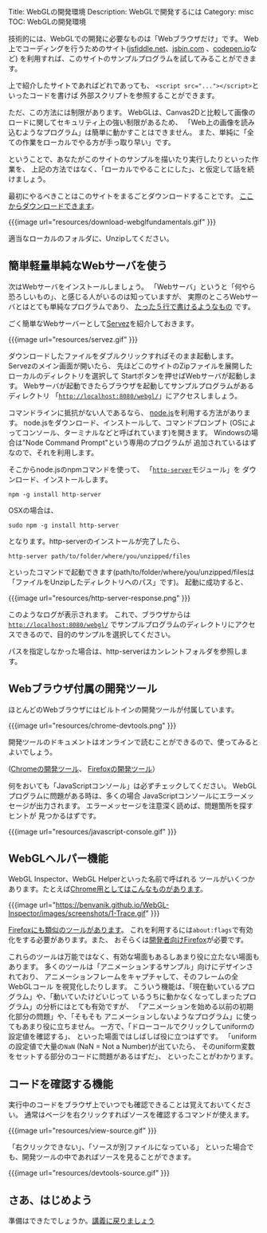 Title: WebGLの開発環境
Description: WebGLで開発するには
Category: misc
TOC: WebGLの開発環境


技術的には、WebGLでの開発に必要なものは「Webブラウザだけ」です。
Web上でコーディングを行うためのサイト([jsfiddle.net](https://jsfiddle.net/greggman/8djzyjL3/)、[jsbin.com](http://jsbin.com)
、[codepen.io](http://codepen.io/greggman/pen/YGQjVV)など)
を利用すれば、このサイトのサンプルプログラムを試してみることができます。

上で紹介したサイトであればどれであっても、
`<script src="..."></script>`といったコードを書けば
外部スクリプトを参照することができます。

ただ、この方法には制限があります。
WebGLは、Canvas2Dと比較して画像のロードに関してセキュリティ上の強い制限があるため、
「Web上の画像を読み込むようなプログラム」は簡単に動かすことはできません。
また、単純に「全ての作業をローカルでやる方が手っ取り早い」です。

ということで、あなたがこのサイトのサンプルを描いたり実行したりといった作業を、
上記の方法ではなく、「ローカルでやることにした」、と仮定して話を続けましょう。

最初にやるべきことはこのサイトをまるごとダウンロードすることです。
[ここからダウンロードできます](https://github.com/gfxfundamentals/webgl-fundamentals/)。

{{{image url="resources/download-webglfundamentals.gif" }}}

適当なローカルのフォルダに、Unzipしてください。

## 簡単軽量単純なWebサーバを使う

次はWebサーバをインストールしましょう。
「Webサーバ」というと「何やら恐ろしいもの」、と感じる人がいるのは知っていますが、
実際のところWebサーバとはとても単純なプログラムであり、
[たった５行で書けるようなもの](http://games.greggman.com/game/saving-and-loading-files-in-a-web-page/)
です。

ごく簡単なWebサーバーとして[Servez](https://greggman.github.io/servez/)を紹介しておきます。

{{{image url="resources/servez.gif" }}}

ダウンロードしたファイルをダブルクリックすればそのまま起動します。
Servezのメイン画面が開いたら、
先ほどこのサイトのZipファイルを展開したローカルのディレクトリを選択して
Startボタンを押せばWebサーバが起動します。
Webサーバが起動できたらブラウザを起動してサンプルプログラムがあるディレクトリ
「[`http://localhost:8080/webgl/`](http://localhost:8080/webgl/)」にアクセスしましょう。

コマンドラインに抵抗がない人であるなら、
[node.js](https://nodejs.org)を利用する方法があります。
node.jsをダウンロード、インストールして、コマンドプロンプト
(OSによってコンソール、ターミナルなどと呼ばれています)を開きます。
Windowsの場合は"Node Command Prompt"という専用のプログラムが
追加されているはずなので、それを利用します。

そこからnode.jsのnpmコマンドを使って、
「[`http-server`](https://github.com/indexzero/http-server)モジュール」を
ダウンロード、インストールします。

    npm -g install http-server

OSXの場合は、

    sudo npm -g install http-server

となります。http-serverのインストールが完了したら、

    http-server path/to/folder/where/you/unzipped/files

といったコマンドで起動できます(path/to/folder/where/you/unzipped/filesは
「ファイルをUnzipしたディレクトリへのパス」です)。
起動に成功すると、

{{{image url="resources/http-server-response.png" }}}

このようなログが表示されます。
これで、ブラウザからは[`http://localhost:8080/webgl/`](http://localhost:8080/webgl/)
でサンプルプログラムのディレクトリにアクセスできるので、目的のサンプルを選択してください。

パスを指定しなかった場合は、http-serverはカンレントフォルダを参照します。

## Webブラウザ付属の開発ツール

ほとんどのWebブラウザにはビルトインの開発ツールが付属しています。

{{{image url="resources/chrome-devtools.png" }}}

開発ツールのドキュメントはオンラインで読むことができるので、使ってみるとよいでしょう。

([Chromeの開発ツール](https://developers.google.com/web/tools/chrome-devtools/)、
[Firefoxの開発ツール](https://developer.mozilla.org/en-US/docs/Tools)）

何をおいても「JavaScriptコンソール」は必ずチェックしてください。
WebGLプログラムに問題がある時は、多くの場合
JavaScriptコンソールにエラーメッセージが出力されます。
エラーメッセージを注意深く読めば、問題箇所を探すヒントが
見つかるはずです。

{{{image url="resources/javascript-console.gif" }}}

## WebGLヘルパー機能

WebGL Inspector、WebGL Helperといった名前で呼ばれる
ツールがいくつかあります。たとえば[Chrome用としてはこんなものがあります](https://benvanik.github.io/WebGL-Inspector/)。

{{{image url="https://benvanik.github.io/WebGL-Inspector/images/screenshots/1-Trace.gif" }}}

[Firefoxにも類似のツールがあります](https://hacks.mozilla.org/2014/03/introducing-the-canvas-debugger-in-firefox-developer-tools/)。
これを利用するには`about:flags`で有効化をする必要があります。また、
おそらくは[開発者向けFirefox](https://www.mozilla.org/en-US/firefox/developer/)が必要です。

これらのツールは万能ではなく、有効な場面もあるしあまり役に立たない場面もあります。
多くのツールは「アニメーションするサンプル」向けにデザインされており、
アニメーションフレームをキャプチャして、そのフレームの全WebGLコール
を視覚化したりします。
こういう機能は、「現在動いているプログラム」や、「動いていたけどいじって
いるうちに動かなくなってしまったプログラム」の分析にはとても有効ですが、
「アニメーションを始める以前の初期化部分の問題」や、「そもそも
アニメーションしないようなプログラム」に使ってもあまり役に立ちません。
一方で、「ドローコールでクリックしてuniformの設定値を確認する」、
といった場面ではしばしば役に立つはずです。
「uniformの設定値で大量の`NaN` (NaN = Not a Number)が出ていたら、
そのuniform変数をセットする部分のコードに問題があるはずだ」、
といったことがわかります。

## コードを確認する機能

実行中のコードをブラウザ上でいつでも確認できることは覚えておいてください。
通常はページを右クリックすればソースを確認するコマンドが使えます。

{{{image url="resources/view-source.gif" }}}

「右クリックできない」、「ソースが別ファイルになっている」
といった場合でも、開発ツールの中であればソースを見ることができます。

{{{image url="resources/devtools-source.gif" }}}

## さあ、はじめよう

準備はできたでしょうか。[講義に戻りましょう](index.html)
